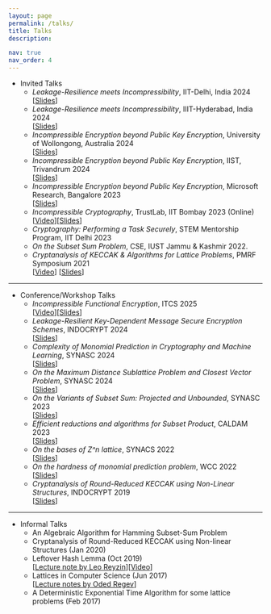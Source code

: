 ```yaml
---
layout: page
permalink: /talks/
title: Talks
description: 

nav: true
nav_order: 4
---
```


* Invited Talks
    * _Leakage-Resilience meets Incompressibility_, IIT-Delhi, India 2024 <br> [<a href='../assets/pdf/slides/Leakage-Incompressible.pdf'>Slides</a>]
    * _Leakage-Resilience meets Incompressibility_, IIIT-Hyderabad, India 2024 <br> [<a href='../assets/pdf/slides/Leakage-Incompressible.pdf'>Slides</a>]
    * _Incompressible Encryption beyond Public Key Encryption_, University of Wollongong, Australia 2024 <br> [<a href='../assets/pdf/slides/Main-Incompressible_Encryption.pdf'>Slides</a>]
    * _Incompressible Encryption beyond Public Key Encryption_, IIST, Trivandrum 2024 <br> [<a href='../assets/pdf/slides/Main-Incompressible_Encryption.pdf'>Slides</a>]   
    * _Incompressible Encryption beyond Public Key Encryption_, Microsoft Research, Bangalore 2023 <br> [<a href='../assets/pdf/slides/Main-Incompressible_Encryption.pdf'>Slides</a>]  
    * _Incompressible Cryptography_, TrustLab, IIT Bombay 2023 (Online) <br> [<a href='https://youtu.be/k2pbL3cd9f8?list=PLeHhvTGj_0A-1pM3KQEn5MwyvPG0lmb9d'>Video</a>][<a href='../assets/pdf/slides/Incompressible Encryption.pdf'>Slides</a>]
    * _Cryptography: Performing a Task Securely_, STEM Mentorship Program, IIT Delhi 2023 	
    * _On the Subset Sum Problem_, CSE, IUST Jammu & Kashmir 2022.
    * _Cryptanalysis of KECCAK & Algorithms for Lattice Problems_, PMRF Symposium 2021 <br> [<a href="https://youtu.be/5l_gCF5caNg">Video</a>] [<a href='../assets/pdf/slides/PMRF Symposium 2022.pdf'>Slides</a>]


---

* Conference/Workshop Talks
    * _Incompressible Functional Encryption_, ITCS 2025 <br> [<a href='https://youtu.be/Kpc0q8SE3OA?list=PLeHhvTGj_0A90DKvYgkSKQwy4UAByJ6va'>Video</a>][<a href='../assets/pdf/slides/ITCS 2025.pdf'>Slides</a>]
    * _Leakage-Resilient Key-Dependent Message Secure Encryption Schemes_, INDOCRYPT 2024 <br> [<a href='../assets/pdf/slides/INDOCRYPT 2024.pdf'>Slides</a>]
    * _Complexity of Monomial Prediction in Cryptography and Machine Learning_, SYNASC 2024 <br> [<a href='../assets/pdf/slides/SYNASC 2024(1).pdf'>Slides</a>]
    * _On the Maximum Distance Sublattice Problem and Closest Vector Problem_, SYNASC 2024 <br> [<a href='../assets/pdf/slides/SYNASC 2024.pdf'>Slides</a>]
    * _On the Variants of Subset Sum: Projected and Unbounded_, SYNASC 2023 <br> [<a href='../assets/pdf/slides/SYNASC2023.pdf'>Slides</a>]
    * _Efficient reductions and algorithms for Subset Product_, CALDAM 2023 <br> [<a href='../assets/pdf/slides/CALDAM2023.pdf'>Slides</a>]
    * _On the bases of Z^n lattice_, SYNACS 2022 <br> [<a href='../assets/pdf/slides/SYNASC 2022.pdf'>Slides</a>]
    * _On the hardness of monomial prediction problem_, WCC 2022 <br> [<a href='../assets/pdf/slides/WCC 2022.pdf'>Slides</a>]
    * _Cryptanalysis of Round-Reduced KECCAK using Non-Linear Structures_, INDOCRYPT 2019 <br> [<a href='../assets/pdf/slides/INDOCRYPT_2019.pdf'>Slides</a>]


---

* Informal Talks
    * An Algebraic Algorithm for Hamming Subset-Sum Problem
    * Cryptanalysis of Round-Reduced KECCAK using Non-linear Structures (Jan 2020) 
    * Leftover Hash Lemma (Oct 2019) <br> [<a href='https://www.cs.bu.edu/~reyzin/teaching/s11cs937/notes-leo-1.pdf'>Lecture note by Leo Reyzin</a>][<a href='https://youtu.be/AsUUVQmp2Kc?list=PLeHhvTGj_0A-1pM3KQEn5MwyvPG0lmb9d'>Video</a>]
    * Lattices in Computer Science (Jun 2017) <br> [<a href='https://cims.nyu.edu/~regev/teaching/lattices_fall_2009/'>Lecture notes by Oded Regev</a>]
    * A Deterministic Exponential Time Algorithm for some lattice problems (Feb 2017)
